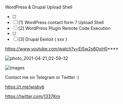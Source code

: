 
WordPress & Drupal Upload Shell 


- [ ] 
- [ ] [1] WordPress contact form 7 Upload Shell
- [ ] [2] WordPress Plugin Remote Code Execution
- [ ] 
- [ ] [3] Drupal Eexloit ( xxx )

https://www.youtube.com/watch?v=EiSw2s6OoH0****




![photo_2021-04-21_02-59-32](https://user-images.githubusercontent.com/72355033/115477990-ccf93e00-a24d-11eb-8174-9985389170a7.jpg)




![images](https://user-images.githubusercontent.com/72355033/115478244-67598180-a24e-11eb-8804-0dd4f70b5ca0.jpg)



Contact me on Telegram or Twitter :)

https://t.me/wisbvb

https://twitter.com/1337Kro
